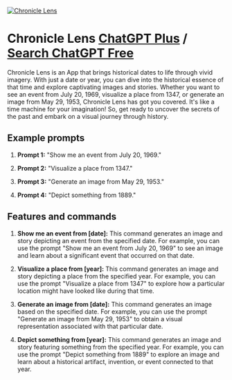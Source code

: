
[![Chronicle Lens](https://files.oaiusercontent.com/file-jPB2QrViQukh7Zd0kvVuwq86?se=2123-10-18T16%3A23%3A06Z&sp=r&sv=2021-08-06&sr=b&rscc=max-age%3D31536000%2C%20immutable&rscd=attachment%3B%20filename%3Df7e7e91d-0ad5-4500-8bea-c2cec069c40d.png&sig=CSTFAQbxTea5H9EplYcNjZBdQwVndlYPFVsLeclqdVE%3D)](https://chat.openai.com/g/g-MHHejVVw6-chronicle-lens)

# Chronicle Lens [ChatGPT Plus](https://chat.openai.com/g/g-MHHejVVw6-chronicle-lens) / [Search ChatGPT Free](https://gptcall.net/index.html#/?search=Chronicle%20Lens)

Chronicle Lens is an App that brings historical dates to life through vivid imagery. With just a date or year, you can dive into the historical essence of that time and explore captivating images and stories. Whether you want to see an event from July 20, 1969, visualize a place from 1347, or generate an image from May 29, 1953, Chronicle Lens has got you covered. It's like a time machine for your imagination! So, get ready to uncover the secrets of the past and embark on a visual journey through history.

## Example prompts

1. **Prompt 1:** "Show me an event from July 20, 1969."

2. **Prompt 2:** "Visualize a place from 1347."

3. **Prompt 3:** "Generate an image from May 29, 1953."

4. **Prompt 4:** "Depict something from 1889."


## Features and commands

1. **Show me an event from [date]:** This command generates an image and story depicting an event from the specified date. For example, you can use the prompt "Show me an event from July 20, 1969" to see an image and learn about a significant event that occurred on that date.

2. **Visualize a place from [year]:** This command generates an image and story depicting a place from the specified year. For example, you can use the prompt "Visualize a place from 1347" to explore how a particular location might have looked like during that time.

3. **Generate an image from [date]:** This command generates an image based on the specified date. For example, you can use the prompt "Generate an image from May 29, 1953" to obtain a visual representation associated with that particular date.

4. **Depict something from [year]:** This command generates an image and story featuring something from the specified year. For example, you can use the prompt "Depict something from 1889" to explore an image and learn about a historical artifact, invention, or event connected to that year.


